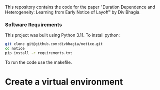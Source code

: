 
This repository contains the code for the paper "Duration Dependence and Heterogeneity: Learning from Early Notice of Layoff" by Div Bhagia. 

### Software Requirements
This project was built using Python 3.11. To install python:

```bash
git clone git@github.com:divbhagia/notice.git
cd notice
pip install -r requirements.txt
```
To run the code use the makefile. 

# Create a virtual environment








